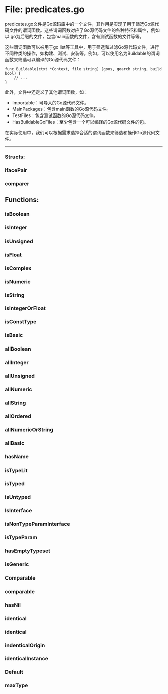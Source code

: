 # File: predicates.go

predicates.go文件是Go源码库中的一个文件，其作用是实现了用于筛选Go源代码文件的谓词函数。这些谓词函数对应了Go源代码文件的各种特征和属性，例如以.go为后缀的文件，包含main函数的文件，含有测试函数的文件等等。

这些谓词函数可以被用于go list等工具中，用于筛选和过滤Go源代码文件，进行不同种类的操作，如构建、测试、安装等。例如，可以使用名为Buildable的谓词函数来筛选可以编译的Go源代码文件：

```
func Buildable(ctxt *Context, file string) (goos, goarch string, build bool) {
    // ...
}
```

此外，文件中还定义了其他谓词函数，如：

- Importable：可导入的Go源代码文件。
- MainPackages：包含main函数的Go源代码文件。
- TestFiles：包含测试函数的Go源代码文件。
- HasBuildableGoFiles：至少包含一个可以编译的Go源代码文件的包。

在实际使用中，我们可以根据需求选择合适的谓词函数来筛选和操作Go源代码文件。




---

### Structs:

### ifacePair





### comparer





## Functions:

### isBoolean





### isInteger





### isUnsigned





### isFloat





### isComplex





### isNumeric





### isString





### isIntegerOrFloat





### isConstType





### isBasic





### allBoolean





### allInteger





### allUnsigned





### allNumeric





### allString





### allOrdered





### allNumericOrString





### allBasic





### hasName





### isTypeLit





### isTyped





### isUntyped





### IsInterface





### isNonTypeParamInterface





### isTypeParam





### hasEmptyTypeset





### isGeneric





### Comparable





### comparable





### hasNil





### identical





### identical





### indenticalOrigin





### identicalInstance





### Default





### maxType





